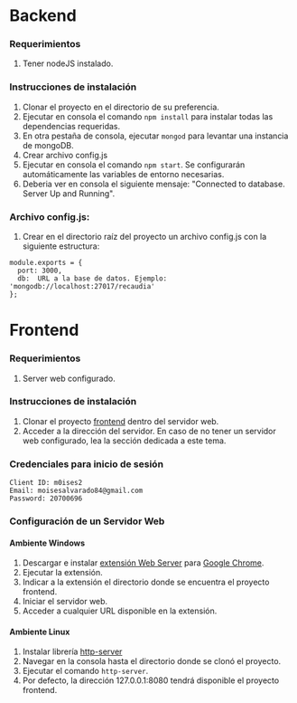 # Backend

### Requerimientos
  1. Tener nodeJS instalado.

### Instrucciones de instalación
  1. Clonar el proyecto en el directorio de su preferencia.
  2. Ejecutar en consola el comando `npm install` para instalar todas las dependencias requeridas.
  3. En otra pestaña de consola, ejecutar `mongod` para levantar una instancia de mongoDB.
  4. Crear archivo config.js
  5. Ejecutar en consola el comando `npm start`. Se configurarán automáticamente las variables de entorno necesarias.
  6. Deberia ver en consola el siguiente mensaje: "Connected to database. Server Up and Running".

### Archivo config.js:
  1. Crear en el directorio raíz del proyecto un archivo config.js con la siguiente estructura:
  ```
  module.exports = {
    port: 3000,
    db:  URL a la base de datos. Ejemplo: 'mongodb://localhost:27017/recaudia'
  };
  ```
# Frontend

### Requerimientos
 1. Server web configurado.

### Instrucciones de instalación
  1. Clonar el proyecto [frontend](https://github.com/m0ises2/frontEndProject.git) dentro del servidor web.
  2. Acceder a la dirección del servidor. En caso de no tener un servidor web configurado, lea la sección dedicada a este tema.

### Credenciales para inicio de sesión
    Client ID: m0ises2
    Email: moisesalvarado84@gmail.com
    Password: 20700696

### Configuración de un Servidor Web

#### Ambiente Windows
  1. Descargar e instalar [extensión Web Server](https://chrome.google.com/webstore/detail/web-server-for-chrome/ofhbbkphhbklhfoeikjpcbhemlocgigb) para [Google Chrome](https://www.google.com/chrome/browser/desktop/).
  2. Ejecutar la extensión.
  3. Indicar a la extensión el directorio donde se encuentra el proyecto frontend.
  4. Iniciar el servidor web.
  5. Acceder a cualquier URL disponible en la extensión.

#### Ambiente Linux

  1. Instalar librería [http-server](https://www.npmjs.com/package/http-server)
  2. Navegar en la consola hasta el directorio donde se clonó el proyecto.
  3. Ejecutar el comando `http-server`.
  4. Por defecto, la dirección 127.0.0.1:8080 tendrá disponible el proyecto frontend.
